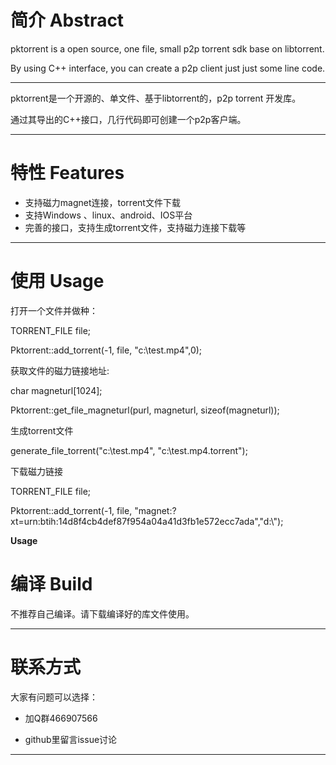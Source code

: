 

# 简介 Abstract

pktorrent is a open source, one file, small p2p torrent sdk  base on libtorrent.

By using C++ interface, you can create a p2p client just just some line code.

----

pktorrent是一个开源的、单文件、基于libtorrent的，p2p torrent 开发库。

通过其导出的C++接口，几行代码即可创建一个p2p客户端。


----

# 特性 Features

- 支持磁力magnet连接，torrent文件下载
- 支持Windows 、linux、android、IOS平台
- 完善的接口，支持生成torrent文件，支持磁力连接下载等

----

# 使用 Usage

打开一个文件并做种：

TORRENT_FILE file;

Pktorrent::add_torrent(-1, file, "c:\\test.mp4",0); 

获取文件的磁力链接地址:

char magneturl[1024];

Pktorrent::get_file_magneturl(purl, magneturl, sizeof(magneturl));

生成torrent文件

generate_file_torrent("c:\\test.mp4", "c:\\test.mp4.torrent");


下载磁力链接

TORRENT_FILE file;

Pktorrent::add_torrent(-1, file, "magnet:?xt=urn:btih:14d8f4cb4def87f954a04a41d3fb1e572ecc7ada","d:\\"); 

**Usage**


# 编译 Build

不推荐自己编译。请下载编译好的库文件使用。

----

# 联系方式

大家有问题可以选择：

- 加Q群466907566


- github里留言issue讨论
 

----
